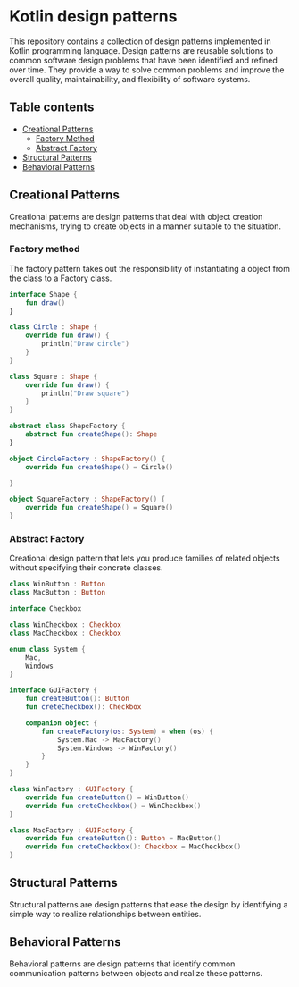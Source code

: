 # Kotlin design patterns

This repository contains a collection of design patterns implemented in Kotlin programming language. Design patterns are
reusable solutions to common software design problems that have been identified and refined over time. They provide a
way to solve common problems and improve the overall quality, maintainability, and flexibility of software systems.

## Table contents

- [Creational Patterns](#creational-patterns)
    - [Factory Method](#factory-method)
    - [Abstract Factory](#abstract-factory)
- [Structural Patterns](#structural-patterns)
- [Behavioral Patterns](#behavioral-patterns)

## Creational Patterns

Creational patterns are design patterns that deal with object creation mechanisms, trying to create objects in a manner
suitable to the situation.

### Factory method

The factory pattern takes out the responsibility of instantiating a object from the class to a Factory class.

````kotlin
interface Shape {
    fun draw()
}

class Circle : Shape {
    override fun draw() {
        println("Draw circle")
    }
}

class Square : Shape {
    override fun draw() {
        println("Draw square")
    }
}

abstract class ShapeFactory {
    abstract fun createShape(): Shape
}

object CircleFactory : ShapeFactory() {
    override fun createShape() = Circle()

}

object SquareFactory : ShapeFactory() {
    override fun createShape() = Square()
}
````

### Abstract Factory

Creational design pattern that lets you produce families of related objects without specifying their concrete classes.

````kotlin
class WinButton : Button
class MacButton : Button

interface Checkbox

class WinCheckbox : Checkbox
class MacCheckbox : Checkbox

enum class System {
    Mac,
    Windows
}

interface GUIFactory {
    fun createButton(): Button
    fun creteCheckbox(): Checkbox

    companion object {
        fun createFactory(os: System) = when (os) {
            System.Mac -> MacFactory()
            System.Windows -> WinFactory()
        }
    }
}

class WinFactory : GUIFactory {
    override fun createButton() = WinButton()
    override fun creteCheckbox() = WinCheckbox()
}

class MacFactory : GUIFactory {
    override fun createButton(): Button = MacButton()
    override fun creteCheckbox(): Checkbox = MacCheckbox()
}
````

## Structural Patterns

Structural patterns are design patterns that ease the design by identifying a simple way to realize relationships
between entities.

## Behavioral Patterns

Behavioral patterns are design patterns that identify common communication patterns between objects and realize these
patterns.
